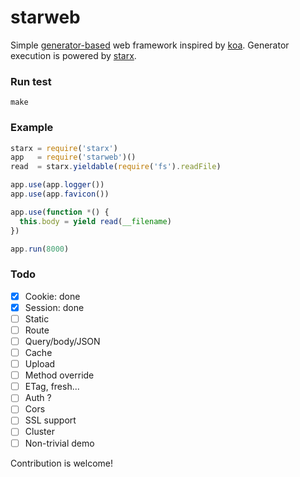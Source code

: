 starweb
=======

Simple [generator-based](https://developer.mozilla.org/en-US/docs/Web/JavaScript/Guide/Iterators_and_Generators) web framework inspired by [koa](https://github.com/koajs/koa). Generator execution is powered by [starx](https://github.com/buunguyen/starx). 

### Run test

```
make
```

### Example

```javascript
starx = require('starx')
app   = require('starweb')()
read  = starx.yieldable(require('fs').readFile)

app.use(app.logger())
app.use(app.favicon())

app.use(function *() {
  this.body = yield read(__filename)
})

app.run(8000)
```

### Todo

- [x] Cookie: done
- [x] Session: done
- [ ] Static
- [ ] Route
- [ ] Query/body/JSON
- [ ] Cache
- [ ] Upload
- [ ] Method override
- [ ] ETag, fresh...
- [ ] Auth ?
- [ ] Cors
- [ ] SSL support
- [ ] Cluster
- [ ] Non-trivial demo

Contribution is welcome!